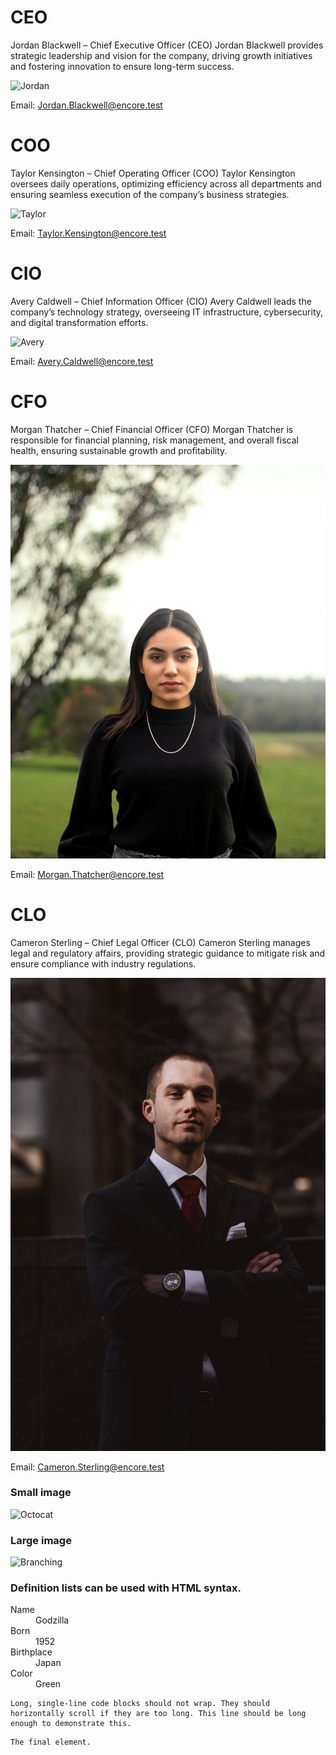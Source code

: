 # CEO
Jordan Blackwell – Chief Executive Officer (CEO)
Jordan Blackwell provides strategic leadership and vision for the company, driving growth initiatives and fostering innovation to ensure long-term success.

![Jordan](https://unsplash.com/photos/man-standing-beside-wall-pAtA8xe_iVM)

Email: Jordan.Blackwell@encore.test

# COO
Taylor Kensington – Chief Operating Officer (COO)
Taylor Kensington oversees daily operations, optimizing efficiency across all departments and ensuring seamless execution of the company’s business strategies.

![Taylor](https://github.com/JPick6-sketch/EncoreTest.github.io/blob/main/christina-wocintechchat-com-0Zx1bDv5BNY-unsplash.jpg)

Email: Taylor.Kensington@encore.test

# CIO
Avery Caldwell – Chief Information Officer (CIO)
Avery Caldwell leads the company’s technology strategy, overseeing IT infrastructure, cybersecurity, and digital transformation efforts.

![Avery](https://github.com/JPick6-sketch/EncoreTest.github.io/blob/main/amy-hirschi-b3AYk8HKCl0-unsplash.jpg)

Email: Avery.Caldwell@encore.test

# CFO
Morgan Thatcher – Chief Financial Officer (CFO)
Morgan Thatcher is responsible for financial planning, risk management, and overall fiscal health, ensuring sustainable growth and profitability.

![Morgan](https://github.com/JPick6-sketch/EncoreTest.github.io/blob/main/dillon-kydd-J6MK67MIs0I-unsplash.jpg)

Email: Morgan.Thatcher@encore.test

# CLO
Cameron Sterling – Chief Legal Officer (CLO)
Cameron Sterling manages legal and regulatory affairs, providing strategic guidance to mitigate risk and ensure compliance with industry regulations.

![Cameron](https://github.com/JPick6-sketch/EncoreTest.github.io/blob/main/ali-morshedlou-WMD64tMfc4k-unsplash.jpg)

Email: Cameron.Sterling@encore.test

### Small image

![Octocat](https://github.githubassets.com/images/icons/emoji/octocat.png)

### Large image

![Branching](https://guides.github.com/activities/hello-world/branching.png)


### Definition lists can be used with HTML syntax.

<dl>
<dt>Name</dt>
<dd>Godzilla</dd>
<dt>Born</dt>
<dd>1952</dd>
<dt>Birthplace</dt>
<dd>Japan</dd>
<dt>Color</dt>
<dd>Green</dd>
</dl>

```
Long, single-line code blocks should not wrap. They should horizontally scroll if they are too long. This line should be long enough to demonstrate this.
```

```
The final element.
```
